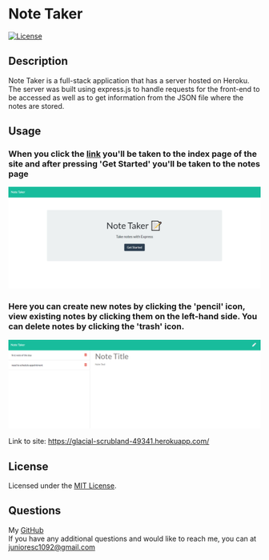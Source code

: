 
# Note Taker

[![License](https://img.shields.io/badge/License-MIT-blue)](LICENSE.txt)

## Description

Note Taker is a full-stack application that has a server hosted on Heroku. The server was built using express.js to handle requests for the front-end to be accessed as well as to get information from the JSON file where the notes are stored.

## Usage
    
### When you click the [link](https://glacial-scrubland-49341.herokuapp.com/) you'll be taken to the index page of the site and after pressing 'Get Started' you'll be taken to the notes page
![image of index page](/public/assets/img/index.PNG)
### Here you can create new notes by clicking the 'pencil' icon, view existing notes by clicking them on the left-hand side. You can delete notes by clicking the 'trash' icon.
![image of notes page](/public/assets/img/notes.PNG)

Link to site: https://glacial-scrubland-49341.herokuapp.com/

## License

Licensed under the [MIT License](LICENSE.txt).

## Questions

My [GitHub](https://github.com/junioresc/)  
If you have any additional questions and would like to reach me, you can at junioresc1092@gmail.com
  